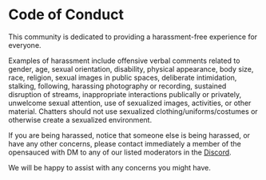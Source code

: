 # Code of Conduct
This community is dedicated to providing a harassment-free experience for everyone.

Examples of harassment include offensive verbal comments related to gender, age, sexual orientation, disability, physical appearance, body size, race, religion, sexual images in public spaces, deliberate intimidation, stalking, following, harassing photography or recording, sustained disruption of streams, inappropriate interactions publically or privately, unwelcome sexual attention, use of sexualized images, activities, or other material. Chatters should not use sexualized clothing/uniforms/costumes or otherwise create a sexualized environment.

If you are being harassed, notice that someone else is being harassed, or have any other concerns, please contact immediately a member of the opensauced with DM to any of our listed moderators in the [Discord](https://discord.com/invite/gZMKK5q).

We will be happy to assist with any concerns you might have.
